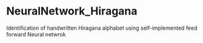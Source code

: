 # NeuralNetwork_Hiragana
Identification of handwritten Hiragana alphabet using self-implemented feed forward Neural netwrok
